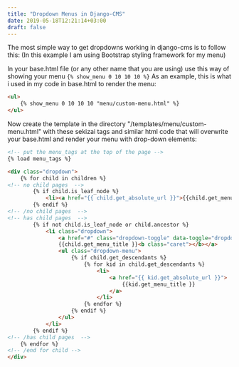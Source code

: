 ```yaml
---
title: "Dropdown Menus in Django-CMS"
date: 2019-05-18T12:21:14+03:00
draft: false
---
```


The most simple way to get dropdowns working in django-cms is to follow this: (In this example I am using Bootstrap styling framework for my menu)

In your base.html file (or any other name that you are using) use this way of showing your menu ```{% show_menu 0 10 10 10 %}``` As an example, this is what i used in my code in base.html to render the menu:
```html
<ul>
    {% show_menu 0 10 10 10 "menu/custom-menu.html" %}
</ul>
```

Now create the template in the directory "/templates/menu/custom-menu.html" with these sekizai tags and similar html code that will overwrite your base.html and render your menu with drop-down elements:
```html
<!-- put the menu_tags at the top of the page -->
{% load menu_tags %}

<div class="dropdown">
    {% for child in children %}
<!-- no child pages  -->
        {% if child.is_leaf_node %}
            <li><a href="{{ child.get_absolute_url }}">{{child.get_menu_title }}</a></li>
        {% endif %}
<!-- /no child pages  -->
<!-- has child pages  -->
        {% if not child.is_leaf_node or child.ancestor %}
            <li class="dropdown">
                <a href="#" class="dropdown-toggle" data-toggle="dropdown">
                {{child.get_menu_title }}<b class="caret"></b></a>
                <ul class="dropdown-menu">
                    {% if child.get_descendants %}
                        {% for kid in child.get_descendants %}
                            <li>
                                <a href="{{ kid.get_absolute_url }}">
                                    {{kid.get_menu_title }}
                                </a>
                            </li>
                        {% endfor %}
                    {% endif %}
                </ul>
            </li>
        {% endif %}
<!-- /has child pages  -->
    {% endfor %} 
<!-- /end for child -->
</div>
```

